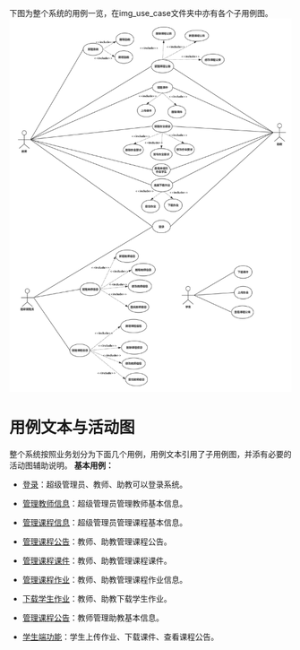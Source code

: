 下图为整个系统的用例一览，在img_use_case文件夹中亦有各个子用例图。 
![](img_use_case/totalusecase1.png)

# 用例文本与活动图
整个系统按照业务划分为下面几个用例，用例文本引用了子用例图，并添有必要的活动图辅助说明。
**基本用例：**
 -  [登录](login.md)：超级管理员、教师、助教可以登录系统。
 -  [管理教师信息](admin_teacher.md)：超级管理员管理教师基本信息。
 -  [管理课程信息](admin_course.md)：超级管理员管理课程基本信息。
 
 -  [管理课程公告](admin_announcement.md)：教师、助教管理课程公告。
 -  [管理课程课件](admin_ppt.md)：教师、助教管理课程课件。
 -  [管理课程作业](admin_homework.md)：教师、助教管理课程作业信息。
 -  [下载学生作业](download_homework.md)：教师、助教下载学生作业。
 -  [管理课程公告](admin_assistant.md)：教师管理助教基本信息。
 
 -  [学生端功能](student.md)：学生上传作业、下载课件、查看课程公告。
 
 
